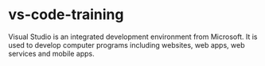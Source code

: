 # vs-code-training

Visual Studio is an integrated development environment from Microsoft. It is used to develop computer programs including websites, web apps, web services and mobile apps.
